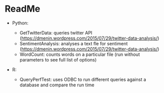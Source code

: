 ReadMe
===================

* Python:
  * GetTwitterData: queries twitter API (https://dmenin.wordpress.com/2015/07/29/twitter-data-analysis/)
  * SentimentAnalysis: analyses a text fle for sentiment (https://dmenin.wordpress.com/2015/07/29/twitter-data-analysis/)
  * WordCount: counts words on a particular file (run without parameters to see full list of options)

* R:
  * QueryPerfTest: uses ODBC to run different queries against a database and compare the run time
